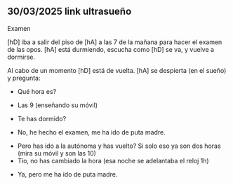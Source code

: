 ## 30/03/2025 link ultrasueño

Examen

[hD] iba a salir del piso de [hA] a las 7 de la mañana para hacer el examen de las opos. [hA] está durmiendo, escucha como [hD] se va, y vuelve a dormirse.

Al cabo de un momento [hD] está de vuelta. [hA] se despierta (en el sueño) y pregunta:

+ Qué hora es?
- Las 9 (enseñando su móvil)
+ Te has dormido?
- No, he hecho el examen, me ha ido de puta madre.
+ Pero has ido a la autónoma y has vuelto? Si solo eso ya son dos horas (mira su móvil y son las 10)
+ Tío, no has cambiado la hora (esa noche se adelantaba el reloj 1h)
- Ya, pero me ha ido de puta madre.
